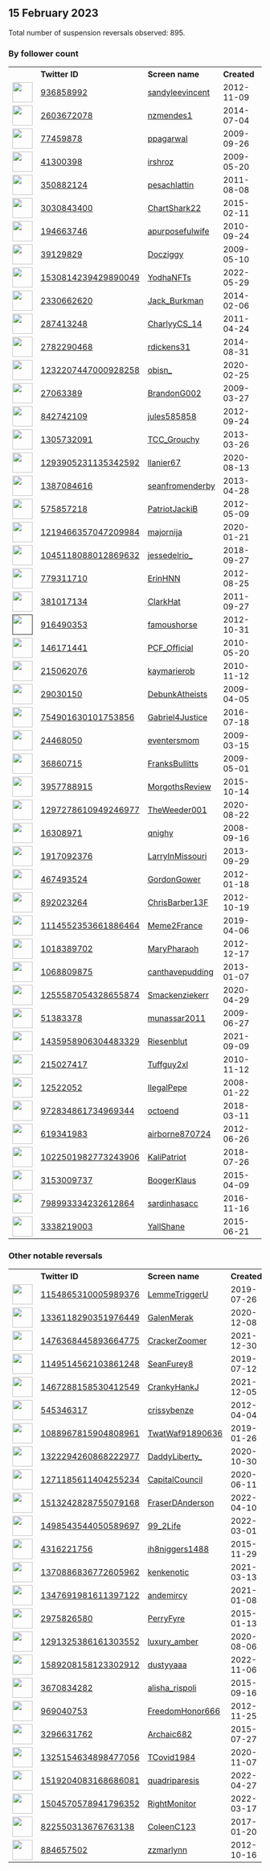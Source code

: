 
## 15 February 2023
Total number of suspension reversals observed: 895.

### By follower count
<table><tr><th></th><th align="left">Twitter ID</th><th align="left">Screen name</th>
<th align="left">Created</th><th align="left">Status</th><th align="left">Suspended</th><th align="left">Followers</th>
<tr><td><a href="https://pbs.twimg.com/profile_images/1564081472411156481/ye0qrDYK_normal.jpg"><img src="https://pbs.twimg.com/profile_images/1564081472411156481/ye0qrDYK_normal.jpg" width="40px" height="40px" align="center"/></a></td><td><a href="https://twitter.com/intent/user?user_id=936858992">936858992</a></td><td><a href="https://twitter.com/sandyleevincent">sandyleevincent</a></td><td>2012-11-09</td><td align="center"></td><td>2022-12-04</td><td>56819</td></tr>
<tr><td><a href="https://pbs.twimg.com/profile_images/1628508215066472455/gPmwVc5h_normal.jpg"><img src="https://pbs.twimg.com/profile_images/1628508215066472455/gPmwVc5h_normal.jpg" width="40px" height="40px" align="center"/></a></td><td><a href="https://twitter.com/intent/user?user_id=2603672078">2603672078</a></td><td><a href="https://twitter.com/nzmendes1">nzmendes1</a></td><td>2014-07-04</td><td align="center"></td><td>2022-12-13</td><td>43022</td></tr>
<tr><td><a href="https://pbs.twimg.com/profile_images/1288102274141573120/hHxmehAc_normal.jpg"><img src="https://pbs.twimg.com/profile_images/1288102274141573120/hHxmehAc_normal.jpg" width="40px" height="40px" align="center"/></a></td><td><a href="https://twitter.com/intent/user?user_id=77459878">77459878</a></td><td><a href="https://twitter.com/ppagarwal">ppagarwal</a></td><td>2009-09-26</td><td align="center"></td><td>2022-07-12</td><td>36109</td></tr>
<tr><td><a href="https://pbs.twimg.com/profile_images/1627862358919102464/VrLMh7y6_normal.jpg"><img src="https://pbs.twimg.com/profile_images/1627862358919102464/VrLMh7y6_normal.jpg" width="40px" height="40px" align="center"/></a></td><td><a href="https://twitter.com/intent/user?user_id=41300398">41300398</a></td><td><a href="https://twitter.com/irshroz">irshroz</a></td><td>2009-05-20</td><td align="center"></td><td></td><td>26534</td></tr>
<tr><td><a href="https://pbs.twimg.com/profile_images/1624781397776039938/BFmgNGK8_normal.jpg"><img src="https://pbs.twimg.com/profile_images/1624781397776039938/BFmgNGK8_normal.jpg" width="40px" height="40px" align="center"/></a></td><td><a href="https://twitter.com/intent/user?user_id=350882124">350882124</a></td><td><a href="https://twitter.com/pesachlattin">pesachlattin</a></td><td>2011-08-08</td><td align="center"></td><td></td><td>22520</td></tr>
<tr><td><a href="https://pbs.twimg.com/profile_images/1399400095091675136/FYXfgU1h_normal.jpg"><img src="https://pbs.twimg.com/profile_images/1399400095091675136/FYXfgU1h_normal.jpg" width="40px" height="40px" align="center"/></a></td><td><a href="https://twitter.com/intent/user?user_id=3030843400">3030843400</a></td><td><a href="https://twitter.com/ChartShark22">ChartShark22</a></td><td>2015-02-11</td><td align="center"></td><td>2022-04-03</td><td>22146</td></tr>
<tr><td><a href="https://pbs.twimg.com/profile_images/1625883105008447489/y9hdsmt0_normal.jpg"><img src="https://pbs.twimg.com/profile_images/1625883105008447489/y9hdsmt0_normal.jpg" width="40px" height="40px" align="center"/></a></td><td><a href="https://twitter.com/intent/user?user_id=194663746">194663746</a></td><td><a href="https://twitter.com/apurposefulwife">apurposefulwife</a></td><td>2010-09-24</td><td align="center">🔒</td><td></td><td>21070</td></tr>
<tr><td><a href="https://pbs.twimg.com/profile_images/1631104142004420608/jzAfouWJ_normal.jpg"><img src="https://pbs.twimg.com/profile_images/1631104142004420608/jzAfouWJ_normal.jpg" width="40px" height="40px" align="center"/></a></td><td><a href="https://twitter.com/intent/user?user_id=39129829">39129829</a></td><td><a href="https://twitter.com/Docziggy">Docziggy</a></td><td>2009-05-10</td><td align="center"></td><td></td><td>18884</td></tr>
<tr><td><a href="https://pbs.twimg.com/profile_images/1629060974811676672/xaQ_WQQp_normal.jpg"><img src="https://pbs.twimg.com/profile_images/1629060974811676672/xaQ_WQQp_normal.jpg" width="40px" height="40px" align="center"/></a></td><td><a href="https://twitter.com/intent/user?user_id=1530814239429890049">1530814239429890049</a></td><td><a href="https://twitter.com/YodhaNFTs">YodhaNFTs</a></td><td>2022-05-29</td><td align="center"></td><td>2022-07-17</td><td>18498</td></tr>
<tr><td><a href="https://pbs.twimg.com/profile_images/1625568572016627741/m-tYd3kv_normal.jpg"><img src="https://pbs.twimg.com/profile_images/1625568572016627741/m-tYd3kv_normal.jpg" width="40px" height="40px" align="center"/></a></td><td><a href="https://twitter.com/intent/user?user_id=2330662620">2330662620</a></td><td><a href="https://twitter.com/Jack_Burkman">Jack_Burkman</a></td><td>2014-02-06</td><td align="center"></td><td></td><td>17536</td></tr>
<tr><td><a href="https://pbs.twimg.com/profile_images/1480492047610040321/1DuzSm3H_normal.jpg"><img src="https://pbs.twimg.com/profile_images/1480492047610040321/1DuzSm3H_normal.jpg" width="40px" height="40px" align="center"/></a></td><td><a href="https://twitter.com/intent/user?user_id=287413248">287413248</a></td><td><a href="https://twitter.com/CharlyyCS_14">CharlyyCS_14</a></td><td>2011-04-24</td><td align="center"></td><td>2022-03-18</td><td>16832</td></tr>
<tr><td><a href="https://pbs.twimg.com/profile_images/1626627367140577282/I5VErRS8_normal.jpg"><img src="https://pbs.twimg.com/profile_images/1626627367140577282/I5VErRS8_normal.jpg" width="40px" height="40px" align="center"/></a></td><td><a href="https://twitter.com/intent/user?user_id=2782290468">2782290468</a></td><td><a href="https://twitter.com/rdickens31">rdickens31</a></td><td>2014-08-31</td><td align="center"></td><td>2022-07-17</td><td>16259</td></tr>
<tr><td><a href="https://pbs.twimg.com/profile_images/1583478990043422722/CAwSKUMv_normal.jpg"><img src="https://pbs.twimg.com/profile_images/1583478990043422722/CAwSKUMv_normal.jpg" width="40px" height="40px" align="center"/></a></td><td><a href="https://twitter.com/intent/user?user_id=1232207447000928258">1232207447000928258</a></td><td><a href="https://twitter.com/obisn_">obisn_</a></td><td>2020-02-25</td><td align="center"></td><td>2023-02-04</td><td>14164</td></tr>
<tr><td><a href="https://pbs.twimg.com/profile_images/1128205033588133888/43EbdlF8_normal.jpg"><img src="https://pbs.twimg.com/profile_images/1128205033588133888/43EbdlF8_normal.jpg" width="40px" height="40px" align="center"/></a></td><td><a href="https://twitter.com/intent/user?user_id=27063389">27063389</a></td><td><a href="https://twitter.com/BrandonG002">BrandonG002</a></td><td>2009-03-27</td><td align="center"></td><td></td><td>13586</td></tr>
<tr><td><a href="https://pbs.twimg.com/profile_images/1003302669069451264/h7S9D6iR_normal.jpg"><img src="https://pbs.twimg.com/profile_images/1003302669069451264/h7S9D6iR_normal.jpg" width="40px" height="40px" align="center"/></a></td><td><a href="https://twitter.com/intent/user?user_id=842742109">842742109</a></td><td><a href="https://twitter.com/jules585858">jules585858</a></td><td>2012-09-24</td><td align="center"></td><td></td><td>12497</td></tr>
<tr><td><a href="https://pbs.twimg.com/profile_images/1625927606938869760/yBUYrMvb_normal.jpg"><img src="https://pbs.twimg.com/profile_images/1625927606938869760/yBUYrMvb_normal.jpg" width="40px" height="40px" align="center"/></a></td><td><a href="https://twitter.com/intent/user?user_id=1305732091">1305732091</a></td><td><a href="https://twitter.com/TCC_Grouchy">TCC_Grouchy</a></td><td>2013-03-26</td><td align="center"></td><td></td><td>12162</td></tr>
<tr><td><a href="https://pbs.twimg.com/profile_images/1321527141662658560/WSgJb3wc_normal.jpg"><img src="https://pbs.twimg.com/profile_images/1321527141662658560/WSgJb3wc_normal.jpg" width="40px" height="40px" align="center"/></a></td><td><a href="https://twitter.com/intent/user?user_id=1293905231135342592">1293905231135342592</a></td><td><a href="https://twitter.com/llanier67">llanier67</a></td><td>2020-08-13</td><td align="center"></td><td>2022-10-10</td><td>11714</td></tr>
<tr><td><a href="https://pbs.twimg.com/profile_images/1629535769160306689/yE6orDJ6_normal.jpg"><img src="https://pbs.twimg.com/profile_images/1629535769160306689/yE6orDJ6_normal.jpg" width="40px" height="40px" align="center"/></a></td><td><a href="https://twitter.com/intent/user?user_id=1387084616">1387084616</a></td><td><a href="https://twitter.com/seanfromenderby">seanfromenderby</a></td><td>2013-04-28</td><td align="center"></td><td></td><td>11406</td></tr>
<tr><td><a href="https://pbs.twimg.com/profile_images/3578734556/fb93341e127a2b5abafcb48c6e1ee900_normal.jpeg"><img src="https://pbs.twimg.com/profile_images/3578734556/fb93341e127a2b5abafcb48c6e1ee900_normal.jpeg" width="40px" height="40px" align="center"/></a></td><td><a href="https://twitter.com/intent/user?user_id=575857218">575857218</a></td><td><a href="https://twitter.com/PatriotJackiB">PatriotJackiB</a></td><td>2012-05-09</td><td align="center"></td><td>2022-08-04</td><td>10587</td></tr>
<tr><td><a href="https://pbs.twimg.com/profile_images/1349743716240650240/RtNUGobY_normal.jpg"><img src="https://pbs.twimg.com/profile_images/1349743716240650240/RtNUGobY_normal.jpg" width="40px" height="40px" align="center"/></a></td><td><a href="https://twitter.com/intent/user?user_id=1219466357047209984">1219466357047209984</a></td><td><a href="https://twitter.com/majornija">majornija</a></td><td>2020-01-21</td><td align="center"></td><td>2022-08-07</td><td>10122</td></tr>
<tr><td><a href="https://pbs.twimg.com/profile_images/1625955654669312000/ZhtcwPky_normal.jpg"><img src="https://pbs.twimg.com/profile_images/1625955654669312000/ZhtcwPky_normal.jpg" width="40px" height="40px" align="center"/></a></td><td><a href="https://twitter.com/intent/user?user_id=1045118088012869632">1045118088012869632</a></td><td><a href="https://twitter.com/jessedelrio_">jessedelrio_</a></td><td>2018-09-27</td><td align="center"></td><td>2022-03-22</td><td>9912</td></tr>
<tr><td><a href="https://pbs.twimg.com/profile_images/1626545997475192840/_tjGUjIc_normal.jpg"><img src="https://pbs.twimg.com/profile_images/1626545997475192840/_tjGUjIc_normal.jpg" width="40px" height="40px" align="center"/></a></td><td><a href="https://twitter.com/intent/user?user_id=779311710">779311710</a></td><td><a href="https://twitter.com/ErinHNN">ErinHNN</a></td><td>2012-08-25</td><td align="center"></td><td>2022-10-04</td><td>9678</td></tr>
<tr><td><a href="https://pbs.twimg.com/profile_images/938054078017318912/c1Tfux87_normal.jpg"><img src="https://pbs.twimg.com/profile_images/938054078017318912/c1Tfux87_normal.jpg" width="40px" height="40px" align="center"/></a></td><td><a href="https://twitter.com/intent/user?user_id=381017134">381017134</a></td><td><a href="https://twitter.com/ClarkHat">ClarkHat</a></td><td>2011-09-27</td><td align="center"></td><td></td><td>9657</td></tr>
<tr><td><a href=""><img src="" width="40px" height="40px" align="center"/></a></td><td><a href="https://twitter.com/intent/user?user_id=916490353">916490353</a></td><td><a href="https://twitter.com/famoushorse">famoushorse</a></td><td>2012-10-31</td><td align="center"></td><td></td><td>7914</td></tr>
<tr><td><a href="https://pbs.twimg.com/profile_images/1224966506942844929/aATbMMNa_normal.jpg"><img src="https://pbs.twimg.com/profile_images/1224966506942844929/aATbMMNa_normal.jpg" width="40px" height="40px" align="center"/></a></td><td><a href="https://twitter.com/intent/user?user_id=146171441">146171441</a></td><td><a href="https://twitter.com/PCF_Official">PCF_Official</a></td><td>2010-05-20</td><td align="center"></td><td></td><td>7465</td></tr>
<tr><td><a href="https://pbs.twimg.com/profile_images/1315338941025980416/k0UYIoUH_normal.jpg"><img src="https://pbs.twimg.com/profile_images/1315338941025980416/k0UYIoUH_normal.jpg" width="40px" height="40px" align="center"/></a></td><td><a href="https://twitter.com/intent/user?user_id=215062076">215062076</a></td><td><a href="https://twitter.com/kaymarierob">kaymarierob</a></td><td>2010-11-12</td><td align="center"></td><td>2022-07-16</td><td>7345</td></tr>
<tr><td><a href="https://pbs.twimg.com/profile_images/1352279068692004867/Rex04FEG_normal.jpg"><img src="https://pbs.twimg.com/profile_images/1352279068692004867/Rex04FEG_normal.jpg" width="40px" height="40px" align="center"/></a></td><td><a href="https://twitter.com/intent/user?user_id=29030150">29030150</a></td><td><a href="https://twitter.com/DebunkAtheists">DebunkAtheists</a></td><td>2009-04-05</td><td align="center"></td><td></td><td>7180</td></tr>
<tr><td><a href="https://pbs.twimg.com/profile_images/989461238491955200/32rrwnx5_normal.jpg"><img src="https://pbs.twimg.com/profile_images/989461238491955200/32rrwnx5_normal.jpg" width="40px" height="40px" align="center"/></a></td><td><a href="https://twitter.com/intent/user?user_id=754901630101753856">754901630101753856</a></td><td><a href="https://twitter.com/Gabriel4Justice">Gabriel4Justice</a></td><td>2016-07-18</td><td align="center"></td><td></td><td>6954</td></tr>
<tr><td><a href="https://pbs.twimg.com/profile_images/1157505049/everything_went_well_normal.jpg"><img src="https://pbs.twimg.com/profile_images/1157505049/everything_went_well_normal.jpg" width="40px" height="40px" align="center"/></a></td><td><a href="https://twitter.com/intent/user?user_id=24468050">24468050</a></td><td><a href="https://twitter.com/eventersmom">eventersmom</a></td><td>2009-03-15</td><td align="center"></td><td></td><td>6614</td></tr>
<tr><td><a href="https://pbs.twimg.com/profile_images/1630368396423618561/e66ZGTHc_normal.jpg"><img src="https://pbs.twimg.com/profile_images/1630368396423618561/e66ZGTHc_normal.jpg" width="40px" height="40px" align="center"/></a></td><td><a href="https://twitter.com/intent/user?user_id=36860715">36860715</a></td><td><a href="https://twitter.com/FranksBullitts">FranksBullitts</a></td><td>2009-05-01</td><td align="center"></td><td>2022-02-13</td><td>6611</td></tr>
<tr><td><a href="https://pbs.twimg.com/profile_images/1625796399995490307/hXeHBrZi_normal.jpg"><img src="https://pbs.twimg.com/profile_images/1625796399995490307/hXeHBrZi_normal.jpg" width="40px" height="40px" align="center"/></a></td><td><a href="https://twitter.com/intent/user?user_id=3957788915">3957788915</a></td><td><a href="https://twitter.com/MorgothsReview">MorgothsReview</a></td><td>2015-10-14</td><td align="center"></td><td></td><td>6594</td></tr>
<tr><td><a href="https://pbs.twimg.com/profile_images/1377333910993051648/K4Bp71aw_normal.jpg"><img src="https://pbs.twimg.com/profile_images/1377333910993051648/K4Bp71aw_normal.jpg" width="40px" height="40px" align="center"/></a></td><td><a href="https://twitter.com/intent/user?user_id=1297278610949246977">1297278610949246977</a></td><td><a href="https://twitter.com/TheWeeder001">TheWeeder001</a></td><td>2020-08-22</td><td align="center"></td><td></td><td>6509</td></tr>
<tr><td><a href="https://pbs.twimg.com/profile_images/780756002803023876/gl3s_zWp_normal.jpg"><img src="https://pbs.twimg.com/profile_images/780756002803023876/gl3s_zWp_normal.jpg" width="40px" height="40px" align="center"/></a></td><td><a href="https://twitter.com/intent/user?user_id=16308971">16308971</a></td><td><a href="https://twitter.com/qnighy">qnighy</a></td><td>2008-09-16</td><td align="center"></td><td>2023-01-11</td><td>6401</td></tr>
<tr><td><a href="https://pbs.twimg.com/profile_images/1630704096440090624/zC1cyrW-_normal.jpg"><img src="https://pbs.twimg.com/profile_images/1630704096440090624/zC1cyrW-_normal.jpg" width="40px" height="40px" align="center"/></a></td><td><a href="https://twitter.com/intent/user?user_id=1917092376">1917092376</a></td><td><a href="https://twitter.com/LarryInMissouri">LarryInMissouri</a></td><td>2013-09-29</td><td align="center"></td><td>2022-07-19</td><td>6091</td></tr>
<tr><td><a href="https://pbs.twimg.com/profile_images/918200330319429633/cc02kV0o_normal.jpg"><img src="https://pbs.twimg.com/profile_images/918200330319429633/cc02kV0o_normal.jpg" width="40px" height="40px" align="center"/></a></td><td><a href="https://twitter.com/intent/user?user_id=467493524">467493524</a></td><td><a href="https://twitter.com/GordonGower">GordonGower</a></td><td>2012-01-18</td><td align="center"></td><td></td><td>5599</td></tr>
<tr><td><a href="https://pbs.twimg.com/profile_images/1545468929451012101/c8AmYSDp_normal.jpg"><img src="https://pbs.twimg.com/profile_images/1545468929451012101/c8AmYSDp_normal.jpg" width="40px" height="40px" align="center"/></a></td><td><a href="https://twitter.com/intent/user?user_id=892023264">892023264</a></td><td><a href="https://twitter.com/ChrisBarber13F">ChrisBarber13F</a></td><td>2012-10-19</td><td align="center"></td><td>2022-07-13</td><td>5455</td></tr>
<tr><td><a href="https://pbs.twimg.com/profile_images/1194689166405185538/C2_Ik89Z_normal.jpg"><img src="https://pbs.twimg.com/profile_images/1194689166405185538/C2_Ik89Z_normal.jpg" width="40px" height="40px" align="center"/></a></td><td><a href="https://twitter.com/intent/user?user_id=1114552353661886464">1114552353661886464</a></td><td><a href="https://twitter.com/Meme2France">Meme2France</a></td><td>2019-04-06</td><td align="center"></td><td></td><td>5424</td></tr>
<tr><td><a href="https://pbs.twimg.com/profile_images/718146649940434944/y6Dt-bVj_normal.jpg"><img src="https://pbs.twimg.com/profile_images/718146649940434944/y6Dt-bVj_normal.jpg" width="40px" height="40px" align="center"/></a></td><td><a href="https://twitter.com/intent/user?user_id=1018389702">1018389702</a></td><td><a href="https://twitter.com/MaryPharaoh">MaryPharaoh</a></td><td>2012-12-17</td><td align="center"></td><td>2022-09-22</td><td>5121</td></tr>
<tr><td><a href="https://pbs.twimg.com/profile_images/1625772168310321156/VrJCq476_normal.jpg"><img src="https://pbs.twimg.com/profile_images/1625772168310321156/VrJCq476_normal.jpg" width="40px" height="40px" align="center"/></a></td><td><a href="https://twitter.com/intent/user?user_id=1068809875">1068809875</a></td><td><a href="https://twitter.com/canthavepudding">canthavepudding</a></td><td>2013-01-07</td><td align="center"></td><td></td><td>5119</td></tr>
<tr><td><a href="https://pbs.twimg.com/profile_images/1270414400726290432/hk6G3mBt_normal.jpg"><img src="https://pbs.twimg.com/profile_images/1270414400726290432/hk6G3mBt_normal.jpg" width="40px" height="40px" align="center"/></a></td><td><a href="https://twitter.com/intent/user?user_id=1255587054328655874">1255587054328655874</a></td><td><a href="https://twitter.com/Smackenziekerr">Smackenziekerr</a></td><td>2020-04-29</td><td align="center"></td><td>2022-05-09</td><td>4917</td></tr>
<tr><td><a href="https://pbs.twimg.com/profile_images/1629097116319596546/2E19sBuZ_normal.jpg"><img src="https://pbs.twimg.com/profile_images/1629097116319596546/2E19sBuZ_normal.jpg" width="40px" height="40px" align="center"/></a></td><td><a href="https://twitter.com/intent/user?user_id=51383378">51383378</a></td><td><a href="https://twitter.com/munassar2011">munassar2011</a></td><td>2009-06-27</td><td align="center"></td><td>2022-10-13</td><td>4890</td></tr>
<tr><td><a href="https://pbs.twimg.com/profile_images/1546869763057631233/ryDnZ4S3_normal.jpg"><img src="https://pbs.twimg.com/profile_images/1546869763057631233/ryDnZ4S3_normal.jpg" width="40px" height="40px" align="center"/></a></td><td><a href="https://twitter.com/intent/user?user_id=1435958906304483329">1435958906304483329</a></td><td><a href="https://twitter.com/Riesenblut">Riesenblut</a></td><td>2021-09-09</td><td align="center"></td><td>2022-07-14</td><td>4781</td></tr>
<tr><td><a href="https://pbs.twimg.com/profile_images/1025036576865374208/AOzOU1eg_normal.jpg"><img src="https://pbs.twimg.com/profile_images/1025036576865374208/AOzOU1eg_normal.jpg" width="40px" height="40px" align="center"/></a></td><td><a href="https://twitter.com/intent/user?user_id=215027417">215027417</a></td><td><a href="https://twitter.com/Tuffguy2xl">Tuffguy2xl</a></td><td>2010-11-12</td><td align="center"></td><td></td><td>4475</td></tr>
<tr><td><a href="https://pbs.twimg.com/profile_images/1482440928518361091/zLCJVC_a_normal.jpg"><img src="https://pbs.twimg.com/profile_images/1482440928518361091/zLCJVC_a_normal.jpg" width="40px" height="40px" align="center"/></a></td><td><a href="https://twitter.com/intent/user?user_id=12522052">12522052</a></td><td><a href="https://twitter.com/IlegalPepe">IlegalPepe</a></td><td>2008-01-22</td><td align="center"></td><td>2022-03-04</td><td>4443</td></tr>
<tr><td><a href="https://pbs.twimg.com/profile_images/1564495065107443712/Xt6_TISA_normal.jpg"><img src="https://pbs.twimg.com/profile_images/1564495065107443712/Xt6_TISA_normal.jpg" width="40px" height="40px" align="center"/></a></td><td><a href="https://twitter.com/intent/user?user_id=972834861734969344">972834861734969344</a></td><td><a href="https://twitter.com/octoend">octoend</a></td><td>2018-03-11</td><td align="center"></td><td>2023-01-30</td><td>4434</td></tr>
<tr><td><a href="https://pbs.twimg.com/profile_images/873733325281607680/suB97VBZ_normal.jpg"><img src="https://pbs.twimg.com/profile_images/873733325281607680/suB97VBZ_normal.jpg" width="40px" height="40px" align="center"/></a></td><td><a href="https://twitter.com/intent/user?user_id=619341983">619341983</a></td><td><a href="https://twitter.com/airborne870724">airborne870724</a></td><td>2012-06-26</td><td align="center"></td><td></td><td>4184</td></tr>
<tr><td><a href="https://pbs.twimg.com/profile_images/1630511532365996035/Mm3fRbWm_normal.jpg"><img src="https://pbs.twimg.com/profile_images/1630511532365996035/Mm3fRbWm_normal.jpg" width="40px" height="40px" align="center"/></a></td><td><a href="https://twitter.com/intent/user?user_id=1022501982773243906">1022501982773243906</a></td><td><a href="https://twitter.com/KaliPatriot">KaliPatriot</a></td><td>2018-07-26</td><td align="center"></td><td>2022-08-01</td><td>4121</td></tr>
<tr><td><a href="https://pbs.twimg.com/profile_images/1130470266604335104/VXyaJoMm_normal.jpg"><img src="https://pbs.twimg.com/profile_images/1130470266604335104/VXyaJoMm_normal.jpg" width="40px" height="40px" align="center"/></a></td><td><a href="https://twitter.com/intent/user?user_id=3153009737">3153009737</a></td><td><a href="https://twitter.com/BoogerKlaus">BoogerKlaus</a></td><td>2015-04-09</td><td align="center"></td><td>2022-07-16</td><td>3789</td></tr>
<tr><td><a href="https://pbs.twimg.com/profile_images/1561512464109518848/wlklj0UZ_normal.jpg"><img src="https://pbs.twimg.com/profile_images/1561512464109518848/wlklj0UZ_normal.jpg" width="40px" height="40px" align="center"/></a></td><td><a href="https://twitter.com/intent/user?user_id=798993334232612864">798993334232612864</a></td><td><a href="https://twitter.com/sardinhasacc">sardinhasacc</a></td><td>2016-11-16</td><td align="center"></td><td>2022-09-27</td><td>3761</td></tr>
<tr><td><a href="https://pbs.twimg.com/profile_images/1281602559740907521/cNdxRYHQ_normal.jpg"><img src="https://pbs.twimg.com/profile_images/1281602559740907521/cNdxRYHQ_normal.jpg" width="40px" height="40px" align="center"/></a></td><td><a href="https://twitter.com/intent/user?user_id=3338219003">3338219003</a></td><td><a href="https://twitter.com/YallShane">YallShane</a></td><td>2015-06-21</td><td align="center"></td><td></td><td>3675</td></tr>
</table>

### Other notable reversals
<table><tr><th></th><th align="left">Twitter ID</th><th align="left">Screen name</th>
<th align="left">Created</th><th align="left">Status</th><th align="left">Suspended</th><th align="left">Followers</th>
<tr><td><a href="https://pbs.twimg.com/profile_images/1626046522637910018/3qZ3uD1o_normal.jpg"><img src="https://pbs.twimg.com/profile_images/1626046522637910018/3qZ3uD1o_normal.jpg" width="40px" height="40px" align="center"/></a></td><td><a href="https://twitter.com/intent/user?user_id=1154865310005989376">1154865310005989376</a></td><td><a href="https://twitter.com/LemmeTriggerU">LemmeTriggerU</a></td><td>2019-07-26</td><td align="center"></td><td>2022-10-19</td><td>1330</td></tr>
<tr><td><a href="https://pbs.twimg.com/profile_images/1630843786615193600/4Q_Xv19N_normal.jpg"><img src="https://pbs.twimg.com/profile_images/1630843786615193600/4Q_Xv19N_normal.jpg" width="40px" height="40px" align="center"/></a></td><td><a href="https://twitter.com/intent/user?user_id=1336118290351976449">1336118290351976449</a></td><td><a href="https://twitter.com/GalenMerak">GalenMerak</a></td><td>2020-12-08</td><td align="center"></td><td>2022-09-17</td><td>171</td></tr>
<tr><td><a href="https://pbs.twimg.com/profile_images/1626454792468848642/ID0cqHca_normal.jpg"><img src="https://pbs.twimg.com/profile_images/1626454792468848642/ID0cqHca_normal.jpg" width="40px" height="40px" align="center"/></a></td><td><a href="https://twitter.com/intent/user?user_id=1476368445893664775">1476368445893664775</a></td><td><a href="https://twitter.com/CrackerZoomer">CrackerZoomer</a></td><td>2021-12-30</td><td align="center"></td><td>2022-04-23</td><td>277</td></tr>
<tr><td><a href="https://abs.twimg.com/sticky/default_profile_images/default_profile_normal.png"><img src="https://abs.twimg.com/sticky/default_profile_images/default_profile_normal.png" width="40px" height="40px" align="center"/></a></td><td><a href="https://twitter.com/intent/user?user_id=1149514562103861248">1149514562103861248</a></td><td><a href="https://twitter.com/SeanFurey8">SeanFurey8</a></td><td>2019-07-12</td><td align="center"></td><td>2023-01-09</td><td>3038</td></tr>
<tr><td><a href="https://pbs.twimg.com/profile_images/1612265016131993600/XsihZtbf_normal.jpg"><img src="https://pbs.twimg.com/profile_images/1612265016131993600/XsihZtbf_normal.jpg" width="40px" height="40px" align="center"/></a></td><td><a href="https://twitter.com/intent/user?user_id=1467288158530412549">1467288158530412549</a></td><td><a href="https://twitter.com/CrankyHankJ">CrankyHankJ</a></td><td>2021-12-05</td><td align="center"></td><td>2023-01-20</td><td>27</td></tr>
<tr><td><a href="https://pbs.twimg.com/profile_images/2036731080/image_normal.jpg"><img src="https://pbs.twimg.com/profile_images/2036731080/image_normal.jpg" width="40px" height="40px" align="center"/></a></td><td><a href="https://twitter.com/intent/user?user_id=545346317">545346317</a></td><td><a href="https://twitter.com/crissybenze">crissybenze</a></td><td>2012-04-04</td><td align="center"></td><td>2023-01-29</td><td>11</td></tr>
<tr><td><a href="https://pbs.twimg.com/profile_images/1298725332766294016/n9MZj2Di_normal.jpg"><img src="https://pbs.twimg.com/profile_images/1298725332766294016/n9MZj2Di_normal.jpg" width="40px" height="40px" align="center"/></a></td><td><a href="https://twitter.com/intent/user?user_id=1088967815904808961">1088967815904808961</a></td><td><a href="https://twitter.com/TwatWaf91890636">TwatWaf91890636</a></td><td>2019-01-26</td><td align="center"></td><td>2022-10-06</td><td>843</td></tr>
<tr><td><a href="https://pbs.twimg.com/profile_images/1626051212935106560/yGJCp0Hi_normal.jpg"><img src="https://pbs.twimg.com/profile_images/1626051212935106560/yGJCp0Hi_normal.jpg" width="40px" height="40px" align="center"/></a></td><td><a href="https://twitter.com/intent/user?user_id=1322294260868222977">1322294260868222977</a></td><td><a href="https://twitter.com/DaddyLiberty_">DaddyLiberty_</a></td><td>2020-10-30</td><td align="center"></td><td>2022-08-12</td><td>2366</td></tr>
<tr><td><a href="https://pbs.twimg.com/profile_images/1547625324652859393/MwlO3BM6_normal.jpg"><img src="https://pbs.twimg.com/profile_images/1547625324652859393/MwlO3BM6_normal.jpg" width="40px" height="40px" align="center"/></a></td><td><a href="https://twitter.com/intent/user?user_id=1271185611404255234">1271185611404255234</a></td><td><a href="https://twitter.com/CapitalCouncil">CapitalCouncil</a></td><td>2020-06-11</td><td align="center"></td><td>2022-08-14</td><td>419</td></tr>
<tr><td><a href="https://pbs.twimg.com/profile_images/1561794457485586433/FhsNMbPP_normal.jpg"><img src="https://pbs.twimg.com/profile_images/1561794457485586433/FhsNMbPP_normal.jpg" width="40px" height="40px" align="center"/></a></td><td><a href="https://twitter.com/intent/user?user_id=1513242828755079168">1513242828755079168</a></td><td><a href="https://twitter.com/FraserDAnderson">FraserDAnderson</a></td><td>2022-04-10</td><td align="center"></td><td>2022-10-11</td><td>3580</td></tr>
<tr><td><a href="https://pbs.twimg.com/profile_images/1568883279289262082/NmJi7Vb__normal.jpg"><img src="https://pbs.twimg.com/profile_images/1568883279289262082/NmJi7Vb__normal.jpg" width="40px" height="40px" align="center"/></a></td><td><a href="https://twitter.com/intent/user?user_id=1498543544050589697">1498543544050589697</a></td><td><a href="https://twitter.com/99_2Life">99_2Life</a></td><td>2022-03-01</td><td align="center"></td><td>2022-10-29</td><td>812</td></tr>
<tr><td><a href="https://pbs.twimg.com/profile_images/1626415704588300288/6DtECLE2_normal.jpg"><img src="https://pbs.twimg.com/profile_images/1626415704588300288/6DtECLE2_normal.jpg" width="40px" height="40px" align="center"/></a></td><td><a href="https://twitter.com/intent/user?user_id=4316221756">4316221756</a></td><td><a href="https://twitter.com/ih8niggers1488">ih8niggers1488</a></td><td>2015-11-29</td><td align="center"></td><td>2022-08-10</td><td>7</td></tr>
<tr><td><a href="https://pbs.twimg.com/profile_images/1627107903407628290/Q5S0Tfu6_normal.jpg"><img src="https://pbs.twimg.com/profile_images/1627107903407628290/Q5S0Tfu6_normal.jpg" width="40px" height="40px" align="center"/></a></td><td><a href="https://twitter.com/intent/user?user_id=1370886836772605962">1370886836772605962</a></td><td><a href="https://twitter.com/kenkenotic">kenkenotic</a></td><td>2021-03-13</td><td align="center"></td><td>2022-10-20</td><td>27</td></tr>
<tr><td><a href="https://pbs.twimg.com/profile_images/1625804636018933760/gHZPjvjJ_normal.jpg"><img src="https://pbs.twimg.com/profile_images/1625804636018933760/gHZPjvjJ_normal.jpg" width="40px" height="40px" align="center"/></a></td><td><a href="https://twitter.com/intent/user?user_id=1347691981611397122">1347691981611397122</a></td><td><a href="https://twitter.com/andemircy">andemircy</a></td><td>2021-01-08</td><td align="center">🔒</td><td>2022-04-06</td><td>293</td></tr>
<tr><td><a href="https://pbs.twimg.com/profile_images/1569399523411099648/FiFf1BKX_normal.jpg"><img src="https://pbs.twimg.com/profile_images/1569399523411099648/FiFf1BKX_normal.jpg" width="40px" height="40px" align="center"/></a></td><td><a href="https://twitter.com/intent/user?user_id=2975826580">2975826580</a></td><td><a href="https://twitter.com/PerryFyre">PerryFyre</a></td><td>2015-01-13</td><td align="center"></td><td>2022-10-28</td><td>72</td></tr>
<tr><td><a href="https://pbs.twimg.com/profile_images/1471844469070774275/rhpytAE0_normal.jpg"><img src="https://pbs.twimg.com/profile_images/1471844469070774275/rhpytAE0_normal.jpg" width="40px" height="40px" align="center"/></a></td><td><a href="https://twitter.com/intent/user?user_id=1291325386161303552">1291325386161303552</a></td><td><a href="https://twitter.com/luxury_amber">luxury_amber</a></td><td>2020-08-06</td><td align="center"></td><td>2023-01-18</td><td>30</td></tr>
<tr><td><a href="https://pbs.twimg.com/profile_images/1589949526068154369/coAd42TC_normal.jpg"><img src="https://pbs.twimg.com/profile_images/1589949526068154369/coAd42TC_normal.jpg" width="40px" height="40px" align="center"/></a></td><td><a href="https://twitter.com/intent/user?user_id=1589208158123302912">1589208158123302912</a></td><td><a href="https://twitter.com/dustyyaaa">dustyyaaa</a></td><td>2022-11-06</td><td align="center"></td><td>2023-01-14</td><td>36</td></tr>
<tr><td><a href="https://pbs.twimg.com/profile_images/1627238599375593475/lgwheXNc_normal.jpg"><img src="https://pbs.twimg.com/profile_images/1627238599375593475/lgwheXNc_normal.jpg" width="40px" height="40px" align="center"/></a></td><td><a href="https://twitter.com/intent/user?user_id=3670834282">3670834282</a></td><td><a href="https://twitter.com/alisha_rispoli">alisha_rispoli</a></td><td>2015-09-16</td><td align="center"></td><td>2022-09-20</td><td>723</td></tr>
<tr><td><a href="https://pbs.twimg.com/profile_images/1521176903239061512/CjiNVP05_normal.jpg"><img src="https://pbs.twimg.com/profile_images/1521176903239061512/CjiNVP05_normal.jpg" width="40px" height="40px" align="center"/></a></td><td><a href="https://twitter.com/intent/user?user_id=969040753">969040753</a></td><td><a href="https://twitter.com/FreedomHonor666">FreedomHonor666</a></td><td>2012-11-25</td><td align="center"></td><td>2022-08-23</td><td>2622</td></tr>
<tr><td><a href="https://pbs.twimg.com/profile_images/1542958371367751686/5_B0samD_normal.jpg"><img src="https://pbs.twimg.com/profile_images/1542958371367751686/5_B0samD_normal.jpg" width="40px" height="40px" align="center"/></a></td><td><a href="https://twitter.com/intent/user?user_id=3296631762">3296631762</a></td><td><a href="https://twitter.com/Archaic682">Archaic682</a></td><td>2015-07-27</td><td align="center"></td><td>2023-01-19</td><td>295</td></tr>
<tr><td><a href="https://pbs.twimg.com/profile_images/1631322161574039555/P9IsFHB2_normal.jpg"><img src="https://pbs.twimg.com/profile_images/1631322161574039555/P9IsFHB2_normal.jpg" width="40px" height="40px" align="center"/></a></td><td><a href="https://twitter.com/intent/user?user_id=1325154634898477056">1325154634898477056</a></td><td><a href="https://twitter.com/TCovid1984">TCovid1984</a></td><td>2020-11-07</td><td align="center"></td><td>2022-08-14</td><td>2776</td></tr>
<tr><td><a href="https://pbs.twimg.com/profile_images/1630881585623973889/1rOQikev_normal.jpg"><img src="https://pbs.twimg.com/profile_images/1630881585623973889/1rOQikev_normal.jpg" width="40px" height="40px" align="center"/></a></td><td><a href="https://twitter.com/intent/user?user_id=1519204083168686081">1519204083168686081</a></td><td><a href="https://twitter.com/quadriparesis">quadriparesis</a></td><td>2022-04-27</td><td align="center"></td><td>2022-08-19</td><td>2977</td></tr>
<tr><td><a href="https://pbs.twimg.com/profile_images/1630933768146919426/zLgnQOPd_normal.jpg"><img src="https://pbs.twimg.com/profile_images/1630933768146919426/zLgnQOPd_normal.jpg" width="40px" height="40px" align="center"/></a></td><td><a href="https://twitter.com/intent/user?user_id=1504570578941796352">1504570578941796352</a></td><td><a href="https://twitter.com/RightMonitor">RightMonitor</a></td><td>2022-03-17</td><td align="center"></td><td>2022-05-12</td><td>161</td></tr>
<tr><td><a href="https://pbs.twimg.com/profile_images/1630046916447698947/gBufJGTM_normal.jpg"><img src="https://pbs.twimg.com/profile_images/1630046916447698947/gBufJGTM_normal.jpg" width="40px" height="40px" align="center"/></a></td><td><a href="https://twitter.com/intent/user?user_id=822550313676763138">822550313676763138</a></td><td><a href="https://twitter.com/ColeenC123">ColeenC123</a></td><td>2017-01-20</td><td align="center"></td><td>2022-07-16</td><td>3555</td></tr>
<tr><td><a href="https://pbs.twimg.com/profile_images/1542924754880954374/8W1mK9p9_normal.jpg"><img src="https://pbs.twimg.com/profile_images/1542924754880954374/8W1mK9p9_normal.jpg" width="40px" height="40px" align="center"/></a></td><td><a href="https://twitter.com/intent/user?user_id=884657502">884657502</a></td><td><a href="https://twitter.com/zzmarlynn">zzmarlynn</a></td><td>2012-10-16</td><td align="center"></td><td>2023-01-03</td><td>29</td></tr>
</table>
